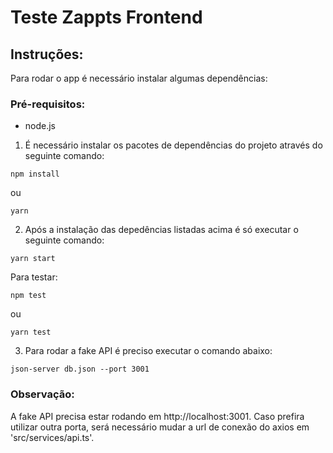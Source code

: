 # Teste Zappts Frontend

## Instruções:

Para rodar o app é necessário instalar algumas dependências:

### Pré-requisitos:

* node.js

1. É necessário instalar os pacotes de dependências do projeto através do seguinte comando:

```
npm install
 ```
ou
```
yarn 

 ```

2. Após a instalação das depedências listadas acima é só executar o seguinte comando:

```
yarn start
 ```
 Para testar:
 
 ```
npm test
 ```
ou
 ```
yarn test
 ```
 
3. Para rodar a fake API é preciso executar o comando abaixo:
```
json-server db.json --port 3001
 ```

###  Observação:

A fake API precisa estar rodando em http://localhost:3001. Caso prefira utilizar outra porta, será necessário mudar a url de conexão do axios em 'src/services/api.ts'.

